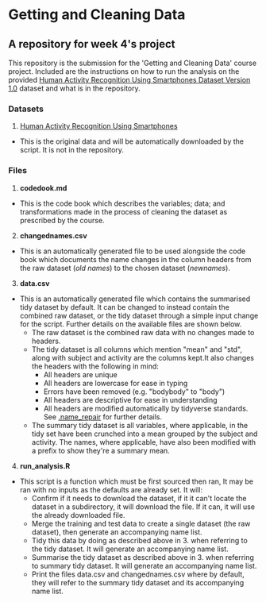 # Getting and Cleaning Data
## A repository for week 4's project

This repository is the submission for the 'Getting and Cleaning Data' course project.
Included are the instructions on how to run the analysis on the provided [Human Activity Recognition Using Smartphones Dataset
Version 1.0](https://d396qusza40orc.cloudfront.net/getdata%2Fprojectfiles%2FUCI%20HAR%20Dataset.zip) dataset and what is in the repository.

### Datasets
1. [Human Activity Recognition Using Smartphones](https://d396qusza40orc.cloudfront.net/getdata%2Fprojectfiles%2FUCI%20HAR%20Dataset.zip)
  - This is the original data and will be automatically downloaded by the script. It is not in the repository.

### Files
1. **codedook.md**
  - This is the code book which describes the variables; data; and transformations made in the process of cleaning the dataset as prescribed by the course.
2. **changednames.csv**
  - This is an automatically  generated file to be used alongside the code book which documents the name changes in the column headers from the raw dataset (*old names*) to the chosen dataset (*newnames*).
3. **data.csv**
  - This is an automatically  generated file which contains the summarised tidy dataset by default.
  It can be changed to instead contain the combined raw dataset, or the tidy dataset through a simple input change for the script. Further details on the available files are shown below.
    - The raw dataset is the combined raw data with no changes made to headers.
    - The tidy dataset is all columns which mention "mean" and "std", along with subject and activity are the columns kept.It also changes the headers with the following in mind:
      - All headers are unique
      - All headers are lowercase for ease in typing
      - Errors have been removed (e.g. "bodybody" to "body")
      - All headers are descriptive for ease in understanding
      - All headers are modified automatically by tidyverse standards. See [.name_repair](https://principles.tidyverse.org/names-attribute.html) for further details.
    - The summary tidy dataset is all variables, where applicable, in the tidy set have been crunched into a mean grouped by the subject and activity. The names, where applicable, have also been modified with a prefix to show they're a summary mean.
4. **run_analysis.R**
  - This script is a function which must be first sourced then ran, It may be ran with no inputs as the defaults are already set. It will:
    - Confirm if it needs to download the dataset, if it it can't locate the dataset in a subdirectory, it will download the file. If it can, it will use the already downloaded file.
    - Merge the training and test data to create a single dataset (the raw dataset), then generate an accompanying name list.
    - Tidy this data by doing as described above in 3. when referring to the tidy dataset. It will generate an accompanying name list.
    - Summarise the tidy dataset as described above in 3. when referring to summary tidy dataset. It will generate an accompanying name list.
    - Print the files data.csv and changednames.csv where by default, they will refer to the summary tidy dataset and its accompanying name list.

 